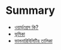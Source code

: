 # Summary

* [ওয়ার্ডপ্রেস কি?](wordpress.md)
* [ভূমিকা](introduction.md)
* [ভালনারিবিলিটির তালিকা](bugs.md)
